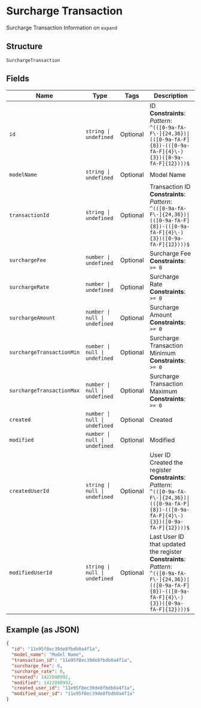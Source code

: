 
# Surcharge Transaction

Surcharge Transaction Information on `expand`

## Structure

`SurchargeTransaction`

## Fields

| Name | Type | Tags | Description |
|  --- | --- | --- | --- |
| `id` | `string \| undefined` | Optional | ID<br>**Constraints**: *Pattern*: `^(([0-9a-fA-F\-]{24,36})\|(([0-9a-fA-F]{8})-(([0-9a-fA-F]{4}\-){3})([0-9a-fA-F]{12})))$` |
| `modelName` | `string \| undefined` | Optional | Model Name |
| `transactionId` | `string \| undefined` | Optional | Transaction ID<br>**Constraints**: *Pattern*: `^(([0-9a-fA-F\-]{24,36})\|(([0-9a-fA-F]{8})-(([0-9a-fA-F]{4}\-){3})([0-9a-fA-F]{12})))$` |
| `surchargeFee` | `number \| undefined` | Optional | Surcharge Fee<br>**Constraints**: `>= 0` |
| `surchargeRate` | `number \| undefined` | Optional | Surcharge Rate<br>**Constraints**: `>= 0` |
| `surchargeAmount` | `number \| null \| undefined` | Optional | Surcharge Amount<br>**Constraints**: `>= 0` |
| `surchargeTransactionMin` | `number \| null \| undefined` | Optional | Surcharge Transaction Minimum<br>**Constraints**: `>= 0` |
| `surchargeTransactionMax` | `number \| null \| undefined` | Optional | Surcharge Transaction Maximum<br>**Constraints**: `>= 0` |
| `created` | `number \| null \| undefined` | Optional | Created |
| `modified` | `number \| null \| undefined` | Optional | Modified |
| `createdUserId` | `string \| null \| undefined` | Optional | User ID Created the register<br>**Constraints**: *Pattern*: `^(([0-9a-fA-F\-]{24,36})\|(([0-9a-fA-F]{8})-(([0-9a-fA-F]{4}\-){3})([0-9a-fA-F]{12})))$` |
| `modifiedUserId` | `string \| null \| undefined` | Optional | Last User ID that updated the register<br>**Constraints**: *Pattern*: `^(([0-9a-fA-F\-]{24,36})\|(([0-9a-fA-F]{8})-(([0-9a-fA-F]{4}\-){3})([0-9a-fA-F]{12})))$` |

## Example (as JSON)

```json
{
  "id": "11e95f8ec39de8fbdb0a4f1a",
  "model_name": "Model Name",
  "transaction_id": "11e95f8ec39de8fbdb0a4f1a",
  "surcharge_fee": 0,
  "surcharge_rate": 0,
  "created": 1422040992,
  "modified": 1422040992,
  "created_user_id": "11e95f8ec39de8fbdb0a4f1a",
  "modified_user_id": "11e95f8ec39de8fbdb0a4f1a"
}
```

